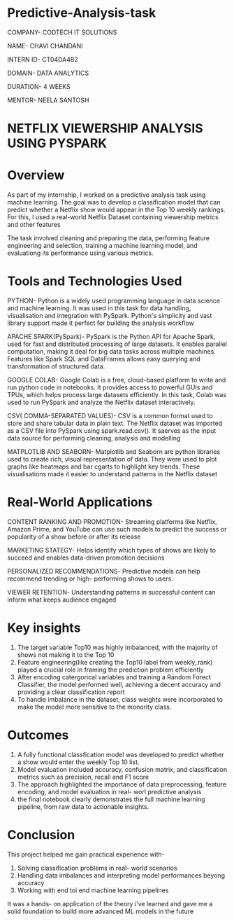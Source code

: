 # Predictive-Analysis-task

COMPANY- CODTECH IT SOLUTIONS

NAME- CHAVI CHANDANI

INTERN ID- CT04DA482

DOMAIN- DATA ANALYTICS

DURATION- 4 WEEKS

MENTOR- NEELA SANTOSH

# NETFLIX VIEWERSHIP ANALYSIS USING PYSPARK

# Overview

As part of my internship, I worked on a predictive analysis task using machine learning. The goal was to develop a classification model that can predict whether a Netflix show would appear in the Top 10 weekly rankings. For this, I used a real-world Netflix Dataset containing viewership metrics and other features

The task involved cleaning and preparing the data, performing feature engineering and selection, training a machine learning model, and evaluationg its performance using various metrics.

# Tools and Technologies Used

PYTHON-
Python is a widely used programming language in data science and machine learning. It was used in this task for data handling, visualisation and integration with PySpark. Python's simplicity and vast library support made it perfect for building the analysis workflow

APACHE SPARK(PySpark)-
PySpark is the Python API for Apache Spark, used for fast and distributed processing of large datasets. It enables parallel computation, making it deal for big data tasks across multiple machines. Features like Spark SQL and DataFrames allows easy querying and transformation of structured data.

GOOGLE COLAB-
Google Colab is a free, cloud-based platform to write and run python code in notebooks. It provides access to powerful GUIs and TPUs, which helps process large datasets efficiently. In this task, Colab was used to run PySpark and analyze the Netflix dataset interactively.

CSV( COMMA-SEPARATED VALUES)-
CSV is a common format used to store and share tabular data in plain text. The Netflix dataset was imported as a CSV file into PySpark using spark.read.csv(). It saerves as the input data source for performing cleaning, analysis and modelling

MATPLOTLIB AND SEABORN-
Matplotlib and Seaborn are python libraries used to create rich, visual representation of data. They were used to plot graphs like heatmaps and bar cgarts to highlight key trends. These visualisations made it easier to understand patterns in the Netflix dataset


# Real-World Applications

CONTENT RANKING AND PROMOTION- 
Streaming platforms like Netflix, Amazon Prime, and YouTube can use such models to predict the success or popularity of a show before or after its release

MARKETING STATEGY-
Helps identify which types of shows are likely to succeed and enables data-driven promotion decisions

PERSONALIZED RECOMMENDATIONS-
Predictive models can help recommend trending or high- performing shows to users.

VIEWER RETENTION-
Understanding patterns in successful content can inform what keeps audience engaged

# Key insights

1. The target variable Top10 was highly imbalanced, with the majority of shows not making it to the Top 10
2. Feature engineering(like creating the Top10 label from weekly_rank) played a crucial role in framing the prediction problem efficiently
3. After encoding catergorical variables and training a Random Forect Classifier, the model performed well, achieving a decent accuracy and providing a clear classification report
4. To handle imbalance in the dataset, class weights were incorporated to make the model more sensitive to the monority class.

# Outcomes
1. A fully functional classfication model was developed to predict whether a show would enter the weekly Top 10 list.
2. Model evaluation included accuracy, confusion matrix, and classification metrics such as precision, recall and F1 score
3. The approach highlighted the importance of data preprocessing, feature encoding, and model evaluation in real- worl predictive analysis
4. the final notebook clearly demonstrates the full machine learning pipeline, from raw data to actionable insights.

# Conclusion
This project helped me gain practical experience with-
1. Solving classification problems in real- world scenarios
2. Handling data imbalances and interpreting model performances beyong accuracy
3. Working with end toi end machine learning pipelines

It was a hands- on application of the theory i've learned and gave me a solid foundation to build more advanced ML models in the future





